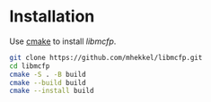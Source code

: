 # Installation

Use [cmake](https://cmake.org/) to install _libmcfp_.

```bash
git clone https://github.com/mhekkel/libmcfp.git
cd libmcfp
cmake -S . -B build
cmake --build build
cmake --install build
```

